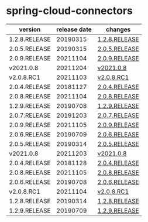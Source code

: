 # spring-cloud-connectors	


|version|release date|changes|
|---|---|---|
|1.2.8.RELEASE|20190315|[1.2.8.RELEASE](./1.2.8.RELEASE-20190315.md)|
|2.0.5.RELEASE|20190315|[2.0.5.RELEASE](./2.0.5.RELEASE-20190315.md)|
|2.0.9.RELEASE|20211104|[2.0.9.RELEASE](./2.0.9.RELEASE-20211104.md)|
|v2021.0.8|20211204|[v2021.0.8](./v2021.0.8-20211204.md)|
|v2.0.8.RC1|20211103|[v2.0.8.RC1](./v2.0.8.RC1-20211103.md)|
|2.0.4.RELEASE|20181127|[2.0.4.RELEASE](./2.0.4.RELEASE-20181127.md)|
|2.0.8.RELEASE|20211104|[2.0.8.RELEASE](./2.0.8.RELEASE-20211104.md)|
|1.2.9.RELEASE|20190708|[1.2.9.RELEASE](./1.2.9.RELEASE-20190708.md)|
|2.0.7.RELEASE|20191203|[2.0.7.RELEASE](./2.0.7.RELEASE-20191203.md)|
|2.0.9.RELEASE|20211105|[2.0.9.RELEASE](./2.0.9.RELEASE-20211105.md)|
|2.0.6.RELEASE|20190709|[2.0.6.RELEASE](./2.0.6.RELEASE-20190709.md)|
|2.0.5.RELEASE|20190314|[2.0.5.RELEASE](./2.0.5.RELEASE-20190314.md)|
|v2021.0.8|20211203|[v2021.0.8](./v2021.0.8-20211203.md)|
|2.0.4.RELEASE|20181128|[2.0.4.RELEASE](./2.0.4.RELEASE-20181128.md)|
|2.0.8.RELEASE|20211105|[2.0.8.RELEASE](./2.0.8.RELEASE-20211105.md)|
|2.0.6.RELEASE|20190708|[2.0.6.RELEASE](./2.0.6.RELEASE-20190708.md)|
|v2.0.8.RC1|20211104|[v2.0.8.RC1](./v2.0.8.RC1-20211104.md)|
|1.2.8.RELEASE|20190314|[1.2.8.RELEASE](./1.2.8.RELEASE-20190314.md)|
|1.2.9.RELEASE|20190709|[1.2.9.RELEASE](./1.2.9.RELEASE-20190709.md)|
